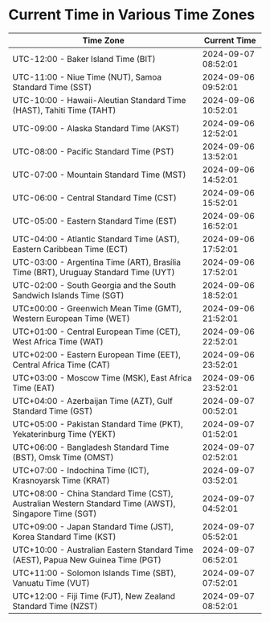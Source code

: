 # Current Time in Various Time Zones

| Time Zone | Current Time |
|-----------|--------------|
| UTC-12:00 - Baker Island Time (BIT) | 2024-09-07 08:52:01 |
| UTC-11:00 - Niue Time (NUT), Samoa Standard Time (SST) | 2024-09-06 09:52:01 |
| UTC-10:00 - Hawaii-Aleutian Standard Time (HAST), Tahiti Time (TAHT) | 2024-09-06 10:52:01 |
| UTC-09:00 - Alaska Standard Time (AKST) | 2024-09-06 12:52:01 |
| UTC-08:00 - Pacific Standard Time (PST) | 2024-09-06 13:52:01 |
| UTC-07:00 - Mountain Standard Time (MST) | 2024-09-06 14:52:01 |
| UTC-06:00 - Central Standard Time (CST) | 2024-09-06 15:52:01 |
| UTC-05:00 - Eastern Standard Time (EST) | 2024-09-06 16:52:01 |
| UTC-04:00 - Atlantic Standard Time (AST), Eastern Caribbean Time (ECT) | 2024-09-06 17:52:01 |
| UTC-03:00 - Argentina Time (ART), Brasília Time (BRT), Uruguay Standard Time (UYT) | 2024-09-06 17:52:01 |
| UTC-02:00 - South Georgia and the South Sandwich Islands Time (SGT) | 2024-09-06 18:52:01 |
| UTC±00:00 - Greenwich Mean Time (GMT), Western European Time (WET) | 2024-09-06 21:52:01 |
| UTC+01:00 - Central European Time (CET), West Africa Time (WAT) | 2024-09-06 22:52:01 |
| UTC+02:00 - Eastern European Time (EET), Central Africa Time (CAT) | 2024-09-06 23:52:01 |
| UTC+03:00 - Moscow Time (MSK), East Africa Time (EAT) | 2024-09-06 23:52:01 |
| UTC+04:00 - Azerbaijan Time (AZT), Gulf Standard Time (GST) | 2024-09-07 00:52:01 |
| UTC+05:00 - Pakistan Standard Time (PKT), Yekaterinburg Time (YEKT) | 2024-09-07 01:52:01 |
| UTC+06:00 - Bangladesh Standard Time (BST), Omsk Time (OMST) | 2024-09-07 02:52:01 |
| UTC+07:00 - Indochina Time (ICT), Krasnoyarsk Time (KRAT) | 2024-09-07 03:52:01 |
| UTC+08:00 - China Standard Time (CST), Australian Western Standard Time (AWST), Singapore Time (SGT) | 2024-09-07 04:52:01 |
| UTC+09:00 - Japan Standard Time (JST), Korea Standard Time (KST) | 2024-09-07 05:52:01 |
| UTC+10:00 - Australian Eastern Standard Time (AEST), Papua New Guinea Time (PGT) | 2024-09-07 06:52:01 |
| UTC+11:00 - Solomon Islands Time (SBT), Vanuatu Time (VUT) | 2024-09-07 07:52:01 |
| UTC+12:00 - Fiji Time (FJT), New Zealand Standard Time (NZST) | 2024-09-07 08:52:01 |
